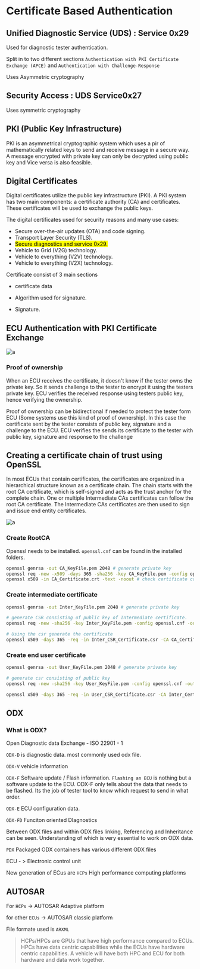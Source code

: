 # Certificate Based Authentication

## Unified Diagnostic Service (UDS) : Service 0x29

Used for diagnostic tester authentication.

Split in to two different sections `Authentication with PKI Certificate Exchange (APCE)` and `Authentication with Challenge-Response` 

Uses Asymmetric cryptography

## Security Access : UDS Service0x27

Uses symmetric cryptography 

## PKI (Public Key Infrastructure)

PKI is an asymmetrical cryptographic system which uses a pir of mathematically related  keys to send and receive message in a secure way. A message encrypted with private key can only be decrypted using public key and Vice versa is also feasible.

## Digital Certificates

Digital certificates utilize the public key infrastructure (PKI). A PKI system has two main components: a certificate authority (CA) and certificates. These certificates will be used to exchange the public keys.

The digital certificates used for security reasons and many use cases:

- Secure over-the-air updates (OTA) and code signing.
- Transport Layer Security (TLS).
- <mark>Secure diagnostics and service 0x29.</mark>
- Vehicle to Grid (V2G) technology.
- Vehicle to everything (V2V) technology.
- Vehicle to everything (V2X) technology.

Certificate consist of 3 main sections

- certificate data

- Algorithm used for signature.

- Signature.

## ECU Authentication with PKI Certificate Exchange

![a](https://github.com/cassini1010/documentations/blob/gh-pages/assets/ECUAuthentication.png)

### Proof of ownership

When an ECU receives the certificate, it doesn't know if the tester owns the private key. So it sends challenge to the tester to encrypt it using the testers private key. ECU verifies the received response using testers public key, hence verifying the ownership.

Proof of ownership can be bidirectional if needed to protect the tester form ECU (Some systems use this kind of proof of ownership). In this case the certificate sent by the tester consists of public key, signature and a challenge to the ECU. ECU verifies the sends its certificate to the tester with public key, signature and response to the challenge

## Creating a certificate chain of trust using OpenSSL

In most ECUs that contain certificates, the certificates are organized in a hierarchical structure known as a certificate chain. The chain starts with the root CA certificate, which is self-signed and acts as the trust anchor for the complete chain. One or multiple Intermediate CAs certificates can follow the root CA certificate. The Intermediate CAs certificates are then used to sign and issue end entity certificates.

![a](https://github.com/cassini1010/documentations/blob/gh-pages/assets/KB0014855_3.png)

### Create RootCA

Openssl needs to be installed. `openssl.cnf` can be found in the installed folders.

```bash
openssl genrsa -out CA_KeyFile.pem 2048 # generate private key
openssl req -new -x509 -days 365 -sha256 -key CA_KeyFile.pem -config openssl.cnf -out CA_Certificate.crt
openssl x509 -in CA_Certificate.crt -text -noout # check certificate content
```

### Create intermediate certificate

```bash
openssl genrsa -out Inter_KeyFile.pem 2048 # generate private key

# generate CSR consisting of public key of Intermediate certificate.
openssl req -new -sha256 -key Inter_KeyFile.pem -config openssl.cnf -out Inter_CSR_Certificate.csr

# Using the csr generate the certificate
openssl x509 -days 365 -req -in Inter_CSR_Certificate.csr -CA CA_Certificate.crt -CAkey CA_KeyFile.pem -CAcreateserial -out Inter_Certificate.crt
```

### Create end user certificate

```bash
openssl genrsa -out User_KeyFile.pem 2048 # generate private key

# generate csr consisting of public key
openssl req -new -sha256 -key User_KeyFile.pem -config openssl.cnf -out User_CSR_Certificate.csr

openssl x509 -days 365 -req -in User_CSR_Certificate.csr -CA Inter_Certificate.crt -CAkey Inter_KeyFile.pem -CAcreateserial -out User_Certificate.crt
```

## ODX

### What is ODX?

Open Diagnostic data Exchange - ISO 22901 - 1

`ODX-D` is diagnostic data. most commonly used odx file. 

`ODX-V` vehicle information

`ODX-F` Software update / Flash information. `Flashing an ECU` is nothing but a software update to the ECU. ODX-F only tells about the data that needs to be flashed. Its the job of tester tool to know which request to send in what order.

`ODX-E` ECU configuration data.

`ODX-FD` Funciton oriented DIagnostics

Between ODX files and within ODX files linking, Referencing and Inheritance can be seen. Understanding of which is very essential to work on ODX data.

`PDX` Packaged ODX containers has various different ODX files

ECU - > Electronic control unit

New generation of ECus are `HCPs` High performance computing platforms

## AUTOSAR

For `HCPs`  -> AUTOSAR Adaptive platform

for other `ECUs` ->  AUTOSAR classic platform

File formate used is `ARXML`

> HCPs/HPCs  are GPUs that have high performance compared to ECUs. HPCs have data centric capabilities while the ECUs have hardware centric capabilities. A vehicle will have both HPC and ECU for both hardware and data work together.
